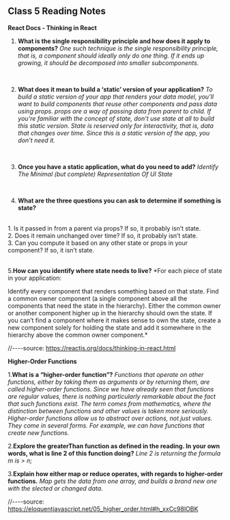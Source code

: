 ## Class 5 Reading Notes

**React Docs - Thinking in React**

1. **What is the single responsibility principle and how does it apply to components?**
*One such technique is the single responsibility principle, that is, a component should ideally only do one thing. If it ends up growing, it should be decomposed into smaller subcomponents.*
<br>

2. **What does it mean to build a ‘static’ version of your application?**
*To build a static version of your app that renders your data model, you’ll want to build components that reuse other components and pass data using props. props are a way of passing data from parent to child. If you’re familiar with the concept of state, don’t use state at all to build this static version. State is reserved only for interactivity, that is, data that changes over time. Since this is a static version of the app, you don’t need it.*
<br>

3. **Once you have a static application, what do you need to add?**
*Identify The Minimal (but complete) Representation Of UI State*
<br>

4. **What are the three questions you can ask to determine if something is state?**
<br>
1. Is it passed in from a parent via props? If so, it probably isn’t state.
<br>
2. Does it remain unchanged over time? If so, it probably isn’t state.
<br>
3. Can you compute it based on any other state or props in your component? If so, it isn’t state.
<br>
<br>

5.**How can you identify where state needs to live?**
*For each piece of state in your application:

Identify every component that renders something based on that state.
Find a common owner component (a single component above all the components that need the state in the hierarchy).
Either the common owner or another component higher up in the hierarchy should own the state.
If you can’t find a component where it makes sense to own the state, create a new component solely for holding the state and add it somewhere in the hierarchy above the common owner component.*
<br>

//----source: https://reactjs.org/docs/thinking-in-react.html


**Higher-Order Functions**

1.**What is a “higher-order function”?**
*Functions that operate on other functions, either by taking them as arguments or by returning them, are called higher-order functions. Since we have already seen that functions are regular values, there is nothing particularly remarkable about the fact that such functions exist. The term comes from mathematics, where the distinction between functions and other values is taken more seriously.*
*Higher-order functions allow us to abstract over actions, not just values. They come in several forms. For example, we can have functions that create new functions.*
<br>

2.**Explore the greaterThan function as defined in the reading. In your own words, what is line 2 of this function doing?**
*Line 2 is returning the formula m is > n;*
<br>

3.**Explain how either map or reduce operates, with regards to higher-order functions.**
*Map gets the data from one array, and builds a brand new one with the slected or changed data.*
<br>


//----source: https://eloquentjavascript.net/05_higher_order.html#h_xxCc98lOBK
